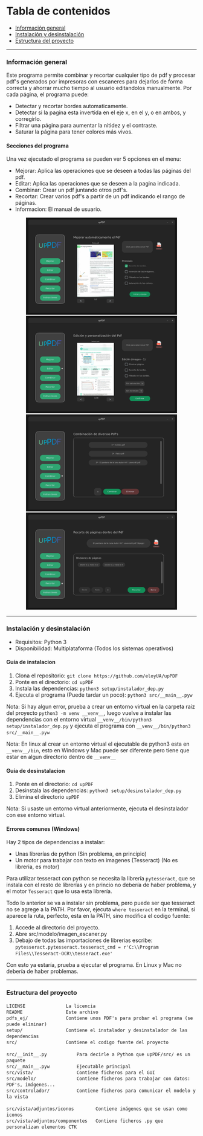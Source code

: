 # Tabla de contenidos
* [Información general](#información-general)
* [Instalación y desinstalación](#instalación-y-desinstalación)
* [Estructura del proyecto](#estructura-del-proyecto)
***

### Información general
Este programa permite combinar y recortar cualquier tipo de pdf y procesar pdf's
generados por impresoras con escaneres para dejarlos de forma correcta y ahorrar
mucho tiempo al usuario editandolos manualmente. Por cada página, el programa puede:

*   Detectar y recortar bordes automaticamente.
*   Detectar si la pagina esta invertida en el eje x, en el y, o en ambos, y corregirlo.
*   Filtrar una página para aumentar la nitidez y el contraste.
*   Saturar la página para tener colores más vivos.

#### Secciones del programa
Una vez ejecutado el programa se pueden ver 5 opciones en el menu:

*   Mejorar: Aplica las operaciones que se deseen a todas las páginas del pdf.
*   Editar: Aplica las operaciones que se deseen a la pagina indicada.
*   Combinar: Crear un pdf juntando otros pdf's.
*   Recortar: Crear varios pdf's a partir de un pdf indicando el rango de páginas.
*   Informacion: El manual de usuario.

<p align="center">
    <img src="imagenes/img-mejorar.png" width="400"/>
    <img src="imagenes/img-editar.png" width="400"/>
    <img src="imagenes/img-combinar.png" width="400"/>
    <img src="imagenes/img-recortar.png" width="400"/>
</p>

***

### Instalación y desinstalación
*   Requisitos: Python 3
*   Disponibilidad: Multiplataforma (Todos los sistemas operativos)

#### Guía de instalacion
1. Clona el repositorio: ` git clone https://github.com/eloyUA/upPDF `
2. Ponte en el directorio: ` cd upPDF `
3. Instala las dependencias: ` python3 setup/instalador_dep.py `
4. Ejecuta el programa (Puede tardar un poco): ` python3 src/__main__.pyw `

Nota: Si hay algun error, prueba a crear un entorno virtual en la carpeta raíz del 
proyecto ` python3 -m venv __venv__ `, luego vuelve a instalar las dependencias con
el entorno virtual ` __venv__/bin/python3 setup/instalador_dep.py ` y ejecuta el
programa con ` __venv__/bin/python3 src/__main__.pyw `

Nota: En linux al crear un entorno virtual el ejecutable de python3 esta en ` __venv__/bin `,
esto en Windows y Mac puede ser diferente pero tiene que estar en algun directorio dentro de
` __venv__ `

#### Guía de desinstalacion
1. Ponte en el directorio: ` cd upPDF `
2. Desinstala las dependencias: ` python3 setup/desinstalador_dep.py `
3. Elimina el directorio ` upPDF `

Nota: Si usaste un entorno virtual anteriormente, ejecuta el desinstalador con ese entorno
virtual.

#### Errores comunes (Windows)
Hay 2 tipos de dependencias a instalar:
*   Unas librerías de python (Sin problema, en principio)
*   Un motor para trabajar con texto en imagenes (Tesseract) (No es libreria, es motor)

Para utilizar tesseract con python se necesita la librería ` pytesseract `,
que se instala con el resto de librerías y en princio no debería de haber
problema, y el motor ` Tesseract ` que lo usa esta librería.

Todo lo anterior se va a instalar sin problema, pero puede ser que tesseract
no se agrege a la PATH. Por favor, ejecuta ` where tesseract ` en la terminal,
si aparece la ruta, perfecto, esta en la PATH, sino modifica el codigo fuente:

1. Accede al directorio del proyecto.
2. Abre src/modelo/imagen_escaner.py
3. Debajo de todas las importaciones de librerias escribe:
``` pytesseract.pytesseract.tesseract_cmd = r'C:\\Program Files\\Tesseract-OCR\\tesseract.exe' ```

Con esto ya estaría, prueba a ejecutar el programa. En Linux y Mac no debería de
haber problemas.
***

### Estructura del proyecto
```
LICENSE               La licencia  
README                Este archivo  
pdfs_ej/              Contiene unos PDF's para probar el programa (se puede eliminar)  
setup/                Contiene el instalador y desinstalador de las dependencias
src/                  Contiene el codigo fuente del proyecto

src/__init__.py           Para decirle a Python que upPDF/src/ es un paquete  
src/__main__.pyw          Ejecutable principal  
src/vista/                Contiene ficheros para el GUI  
src/modelo/               Contiene ficheros para trabajar con datos: PDF's, imágenes...  
src/controlador/          Contiene ficheros para comunicar el modelo y la vista  

src/vista/adjuntos/iconos        Contiene imágenes que se usan como iconos  
src/vista/adjuntos/componentes   Contiene ficheros .py que personalizan elementos CTK  
```
